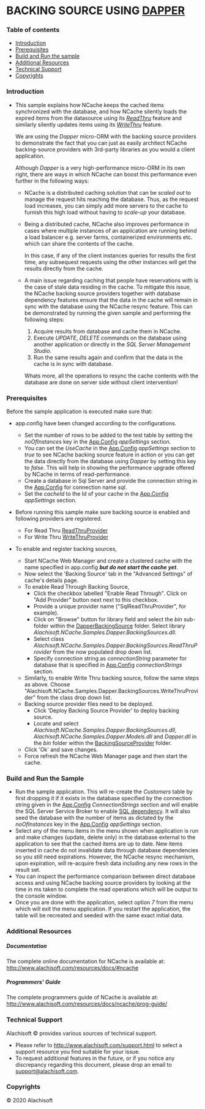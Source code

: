 # BACKING SOURCE USING [DAPPER](https://github.com/StackExchange/Dapper)

### Table of contents

* [Introduction](#introduction)
* [Prerequisites](#prerequisites)
* [Build and Run the sample](#build-and-run-the-sample)
* [Additional Resources](#additional-resources)
* [Technical Support](#technical-support)
* [Copyrights](#copyrights)

### Introduction

- This sample explains how NCache keeps the cached items synchronized with the database, and how NCache silently loads the expired items from the 
	datasource using its [*ReadThru*](https://www.alachisoft.com/resources/docs/ncache/prog-guide/read-through-caching.html) feature and similarly silently updates items using its [*WriteThru*](https://www.alachisoft.com/resources/docs/ncache/prog-guide/write-through-caching.html) feature. 
	
	We are using the *Dapper* micro-ORM with the backing source providers to demonstrate the fact that you can just as easily architect NCache backing-source providers with 3rd-party libraries as you would a client application. 

	Although *Dapper* is a very high-performance micro-ORM in its own right, there are ways in which NCache can boost this performance even further in the following ways:

	- 	NCache is a distributed caching solution that can be *scaled out* to manage the request hits reaching the database. Thus, as the request load increases, you can simply add more servers to the cache to furnish this high load without having to *scale-up* your database.

	- 	Being a distributed cache, NCache also improves performance in cases where multiple instances of an application are running behind a load balancer e.g. server farms, containerized environments etc. which can share the contents of the cache. 
	
		In this case, if any of the client instances queries for results the first time, any subsequest requests using the other instances will get the results directly from the cache.

	- 	A main issue regarding caching that people have reservations with is the case of stale data residing in the cache. To mitigate this issue, the NCache backing source providers together with database dependency features ensure that the data in the cache will remain in sync with the database using the NCache resync feature. This can be demonstrated by running the given sample and performing the following steps:

		1. Acquire results from database and cache them in NCache.
		1. Execute *UPDATE*, *DELETE* commands on the database using another application or directly in the *SQL Server Management Studio*.
		1. Run the same results again and confirm that the data in the cache is in sync with database.  

		Whats more, all the operations to resync the cache contents with the database are done on server side without client intervention!

	

### Prerequisites

Before the sample application is executed make sure that:

- app.config have been changed according to the configurations. 
	- Set the number of rows to be added to the test table by setting the *noOfInstances* key in the [App.Config](./ConsoleUI/App.Config) *appSettings* section. 
    - You can set the *UseCache* in the [App.Config](./ConsoleUI/App.config) *appSettings* section to *true* to see NCache backing source feature in action or you can get the data directly from the database using *Dapper* by setting this key to *false*. This will help in showing the performance upgrade offered by NCache in terms of read-performance. 
    - Create a database in Sql Server and provide the connection string in the [App.Config](./ConsoleUI/App.config) for connection name *sql*.
    - Set the *cacheId* to the Id of your cache in the [App.Config](./ConsoleUI/App.config) *appSettings* section.

- Before running this sample make sure backing source is enabled and following providers are registered.
	- For Read Thru
		[ReadThruProvider](./DapperBackingSource/ReadThruProvider.cs)
	- For Write Thru
		[WriteThruProvider](./DapperBackingSource/WriteThruProvider.cs)
		
- To enable and register backing sources,
	- Start NCache Web Manager and create a clustered cache with the name specified in app.config ***but do not start the cache yet***. 
	- Now select the 'Backing Source' tab in the "Advanced Settings" of cache's details page. 
	- To enable Read Through Backing Source,
		- Click the checkbox labelled "Enable Read Through". Click on "Add Provider" button next next to this checkbox.
		- Provide a unique provider name ("SqlReadThruProvider", for example).
		- Click on "Browse" button for library field and select the *bin* sub-folder within the [DapperBackingSource](./DapperBackingSource/) folder. Select library *Alachisoft.NCache.Samples.Dapper.BackingSources.dll*.
		- Select class *Alachisoft.NCache.Samples.Dapper.BackingSources.ReadThruProvider* from the now populated drop down list.
		- Specify connection string as *connectionString* parameter for database that is specified in [App.Config](./ConsoleUI/App.config) *connectionStrings* section. 
	- Similarly, to enable Write Thru backing source, follow the same steps as above. Choose "Alachisoft.NCache.Samples.Dapper.BackingSources.WriteThruProvider" from the class drop down list.
	- Backing source provider files need to be deployed.
		- Click 'Deploy Backing Source Provider' to deploy backing source. 
		- Locate and select *Alachisoft.NCache.Samples.Dapper.BackingSources.dll*, *Alachisoft.NCache.Samples.Dapper.Models.dll* and *Dapper.dll* in the *bin* folder within the [BackingSourceProvider](./DapperBackingSource/ReadThruProvider/) folder.
	- Click 'Ok' and save changes.
	- Force refresh the NCache Web Manager page and then start the cache.

### Build and Run the Sample
    
- Run the sample application. This will re-create the *Customers* table by first dropping it if it exists in the database specified by the connection string given in the [App.Config](./ConsoleUI/App.Config) *ConnectionStrings* section and will enable the SQL Server Service Broker to enable [SQL dependency](https://www.alachisoft.com/resources/docs/ncache/prog-guide/sql-dependency.html). It will also seed the database with the number of items as dictated by the *noOfInstances* key in the [App.Config](./ConsoleUI/App.Config) *appSettings* section.
- Select any of the menu items in the menu shown when application is run and make changes (update, delete only) in the database external to the application to see that the cached items are up to date. New items inserted in cache do not invalidate data through database dependencies so you still need expirations. However, the NCache resync mechanism, upon expiration, will re-acquire fresh data including any new rows in the result set.
- You can inspect the performance comparison between direct database access and using NCache backing source providers by looking at the time in ms taken to complete the read operations which will be output to the console window.
- Once you are done with the application, select option *7* from the menu which will exit the menu application. If you restart the application, the table will be recreated and seeded with the same exact initial data.

### Additional Resources

##### Documentation
The complete online documentation for NCache is available at:
http://www.alachisoft.com/resources/docs/#ncache

##### Programmers' Guide
The complete programmers guide of NCache is available at:
http://www.alachisoft.com/resources/docs/ncache/prog-guide/

### Technical Support

Alachisoft &copy; provides various sources of technical support. 

- Please refer to http://www.alachisoft.com/support.html to select a support resource you find suitable for your issue.
- To request additional features in the future, or if you notice any discrepancy regarding this document, please drop an email to [support@alachisoft.com](mailto:support@alachisoft.com).

### Copyrights

&copy; 2020 Alachisoft 

